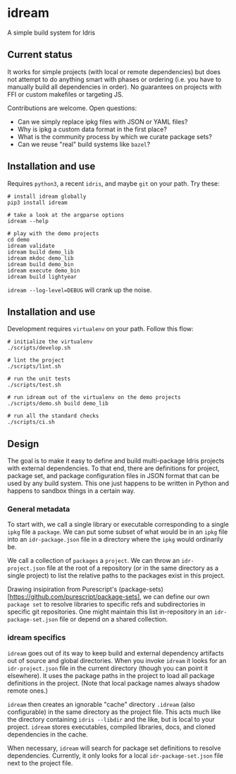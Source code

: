 # idream

A simple build system for Idris


## Current status

It works for simple projects (with local or remote dependencies) but does not
attempt to do anything smart with phases or ordering (i.e. you have to manually
build all dependencies in order). No guarantees on projects with FFI or custom
makefiles or targeting JS.

Contributions are welcome. Open questions:

* Can we simply replace ipkg files with JSON or YAML files?
* Why is ipkg a custom data format in the first place?
* What is the community process by which we curate package sets?
* Can we reuse "real" build systems like `bazel`?


## Installation and use

Requires `python3`, a recent `idris`, and maybe `git` on your path. Try these:

    # install idream globally
    pip3 install idream

    # take a look at the argparse options
    idream --help

    # play with the demo projects
    cd demo
    idream validate
    idream build demo_lib
    idream mkdoc demo_lib
    idream build demo_bin
    idream execute demo_bin
    idream build lightyear

`idream --log-level=DEBUG` will crank up the noise.


## Installation and use

Development requires `virtualenv` on your path. Follow this flow:

    # initialize the virtualenv
    ./scripts/develop.sh

    # lint the project
    ./scripts/lint.sh

    # run the unit tests
    ./scripts/test.sh

    # run idream out of the virtualenv on the demo projects
    ./scripts/demo.sh build demo_lib

    # run all the standard checks
    ./scripts/ci.sh


## Design

The goal is to make it easy to define and build multi-package Idris projects
with external dependencies. To that end, there are definitions for project,
package set, and package configuration files in JSON format that can be used
by any build system. This one just happens to be written in Python and happens
to sandbox things in a certain way.

### General metadata

To start with, we call a single library or executable corresponding to a single
`ipkg` file a `package`. We can put some subset of what would be in an `ipkg` file
into an `idr-package.json` file in a directory where the `ipkg` would ordinarily be.

We call a collection of `packages` a `project`. We can throw an `idr-project.json`
file at the root of a repository (or in the same directory as a single project)
to list the relative paths to the packages exist in this project.

Drawing insipiration from Purescript's (package-sets)[https://github.com/purescript/package-sets],
we can define our own `package set` to resolve libraries to specific refs and subdirectories in
specific git repositories. One might maintain this list in-repository in an
`idr-package-set.json` file or depend on a shared collection.

### idream specifics

`idream` goes out of its way to keep build and external dependency artifacts out
of source and global directories. When you invoke `idream` it looks for
an `idr-project.json` file in the current directory (though you can point it
elsewhere). It uses the package paths in the project to load all package
definitions in the project. (Note that local package names always shadow remote ones.)

`idream` then creates an ignorable "cache" directory `.idream` (also configurable)
in the same directory as the project file. This acts much like the directory
containing `idris --libdir` and the like, but is local to your project. `idream` stores
executables, compiled libraries, docs, and cloned dependencies in the cache.

When necessary, `idream` will search for package set definitions to resolve
dependencies. Currently, it only looks for a local `idr-package-set.json` file
next to the project file.
